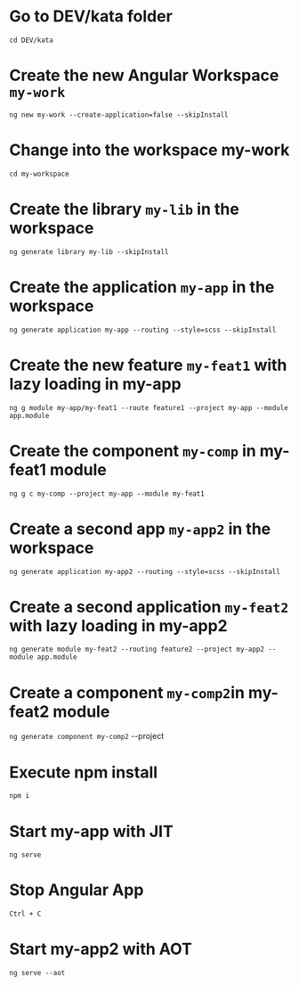 # Go to DEV/kata folder
`cd DEV/kata`

# Create the new Angular Workspace `my-work`  
`ng new my-work --create-application=false --skipInstall`

# Change into the workspace my-work
`cd my-workspace`
  
# Create the library `my-lib` in the workspace  
`ng generate library my-lib --skipInstall`

# Create the application `my-app` in the workspace
`ng generate application my-app --routing --style=scss --skipInstall`

# Create the new feature `my-feat1` with lazy loading in my-app 
`ng g module my-app/my-feat1 --route feature1 --project my-app --module app.module`

# Create the component `my-comp` in my-feat1 module
`ng g c my-comp --project my-app --module my-feat1`

# Create a second app `my-app2` in the workspace
`ng generate application my-app2 --routing --style=scss --skipInstall`

# Create a second application `my-feat2` with lazy loading in my-app2
`ng generate module my-feat2 --routing feature2 --project my-app2 --module app.module`

# Create a component `my-comp2`in my-feat2 module
`ng generate component my-comp2` --project

# Execute npm install
`npm i`

# Start my-app with JIT
`ng serve`

# Stop Angular App  
`Ctrl + C`

# Start my-app2 with AOT
`ng serve --aot`
